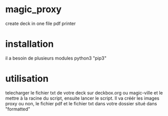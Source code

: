 # magic_proxy
create deck  in one file pdf printer

# installation
il a besoin de plusieurs modules python3 "pip3"

# utilisation
telecharger le fichier txt de votre deck sur deckbox.org ou magic-ville et le mettre à la racine du script, ensuite lancer le script. Il va créér les images proxy ou non, le fichier pdf et le fichier txt dans votre dossier situé dans "formatted"
